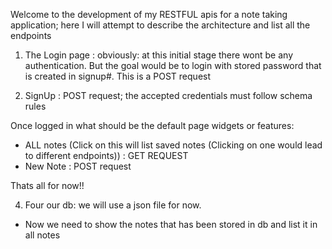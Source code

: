 Welcome to the development of my RESTFUL apis for a note taking application; here I will attempt to
describe the architecture and list all the endpoints

1) The Login page : obviously: at this initial stage there wont be any authentication. 
 But the goal would be to login with stored password that is created in signup#. This is a
 POST request 

2) SignUp : POST request; the accepted credentials must follow schema rules

Once logged in what should be the default page widgets or features:
- ALL notes (Click on this will list saved notes (Clicking on one would lead to different endpoints)) : GET REQUEST
- New Note : POST request

Thats all for now!!


4) Four our db: we will use a json file for now.




<!-- ACTIONS POINTS -->
- Now we need to show the notes that has been stored in db and list it in all notes 
